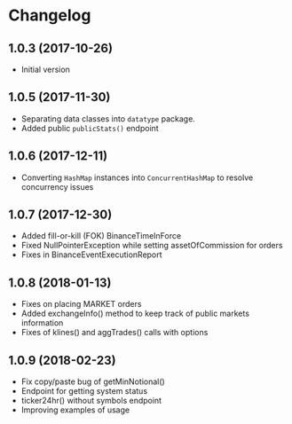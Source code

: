 # Changelog

## 1.0.3 (2017-10-26)

- Initial version

## 1.0.5 (2017-11-30)

- Separating data classes into `datatype` package.
- Added public `publicStats()` endpoint

## 1.0.6 (2017-12-11)

- Converting `HashMap` instances into `ConcurrentHashMap` to resolve concurrency issues

## 1.0.7 (2017-12-30)

- Added fill-or-kill (FOK) BinanceTimeInForce
- Fixed NullPointerException while setting assetOfCommission for orders
- Fixes in BinanceEventExecutionReport

## 1.0.8 (2018-01-13)

- Fixes on placing MARKET orders
- Added exchangeInfo() method to keep track of public markets information
- Fixes of klines() and aggTrades() calls with options

## 1.0.9 (2018-02-23)

- Fix copy/paste bug of getMinNotional()
- Endpoint for getting system status
- ticker24hr() without symbols endpoint
- Improving examples of usage